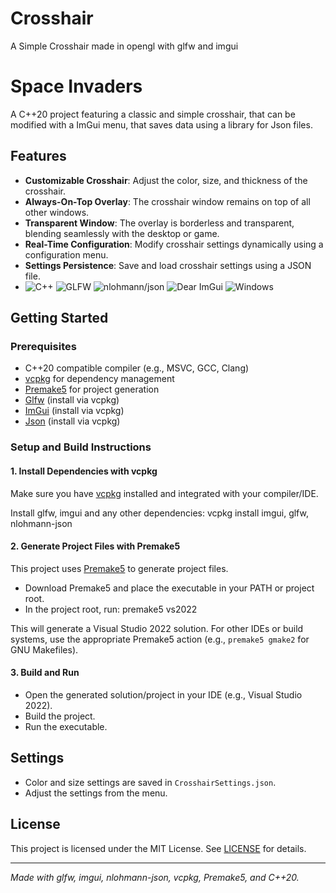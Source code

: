 # Crosshair
A Simple Crosshair made in opengl with glfw and imgui
# Space Invaders 

A C++20 project featuring a classic and simple crosshair, that can be modified with a ImGui menu, that saves data using a library for Json files.

## Features

- **Customizable Crosshair**: Adjust the color, size, and thickness of the crosshair.
- **Always-On-Top Overlay**: The crosshair window remains on top of all other windows.
- **Transparent Window**: The overlay is borderless and transparent, blending seamlessly with the desktop or game.
- **Real-Time Configuration**: Modify crosshair settings dynamically using a configuration menu.
- **Settings Persistence**: Save and load crosshair settings using a JSON file.
- ![C++](https://img.shields.io/badge/C%2B%2B-Standard-blue?logo=c%2B%2B&logoColor=white) ![GLFW](https://img.shields.io/badge/library-GLFW-blue?logo=glfw) ![nlohmann/json](https://img.shields.io/badge/json-nlohmann--json-blue?logo=json) ![Dear ImGui](https://img.shields.io/badge/gui-Dear%20ImGui-lightgrey?logo=imgui) ![Windows](https://img.shields.io/badge/Platform-Windows-blue?logo=windows&logoColor=white)

## Getting Started

### Prerequisites

- C++20 compatible compiler (e.g., MSVC, GCC, Clang)
- [vcpkg](https://github.com/microsoft/vcpkg) for dependency management
- [Premake5](https://premake.github.io/) for project generation
- [Glfw](https://www.raylib.com/) (install via vcpkg)
- [ImGui](https://github.com/ocornut/imgui) (install via vcpkg)
- [Json](https://github.com/nlohmann/json) (install via vcpkg)
### Setup and Build Instructions

#### 1. Install Dependencies with vcpkg

Make sure you have [vcpkg](https://github.com/microsoft/vcpkg) installed and integrated with your compiler/IDE.

Install glfw, imgui and any other dependencies: vcpkg install imgui, glfw, nlohmann-json

#### 2. Generate Project Files with Premake5

This project uses [Premake5](https://premake.github.io/) to generate project files.

- Download Premake5 and place the executable in your PATH or project root.
- In the project root, run: premake5 vs2022

This will generate a Visual Studio 2022 solution. For other IDEs or build systems, use the appropriate Premake5 action (e.g., `premake5 gmake2` for GNU Makefiles).

#### 3. Build and Run

- Open the generated solution/project in your IDE (e.g., Visual Studio 2022).
- Build the project.
- Run the executable.

## Settings

- Color and size settings are saved in `CrosshairSettings.json`.
- Adjust the settings from the menu.

## License

This project is licensed under the MIT License. See [LICENSE](LICENSE) for details.

---

*Made with glfw, imgui, nlohmann-json, vcpkg, Premake5, and C++20.*

